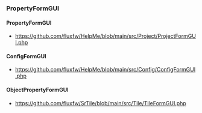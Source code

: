 ### PropertyFormGUI

#### PropertyFormGUI

- https://github.com/fluxfw/HelpMe/blob/main/src/Project/ProjectFormGUI.php

#### ConfigFormGUI

- https://github.com/fluxfw/HelpMe/blob/main/src/Config/ConfigFormGUI.php

#### ObjectPropertyFormGUI

- https://github.com/fluxfw/SrTile/blob/main/src/Tile/TileFormGUI.php
